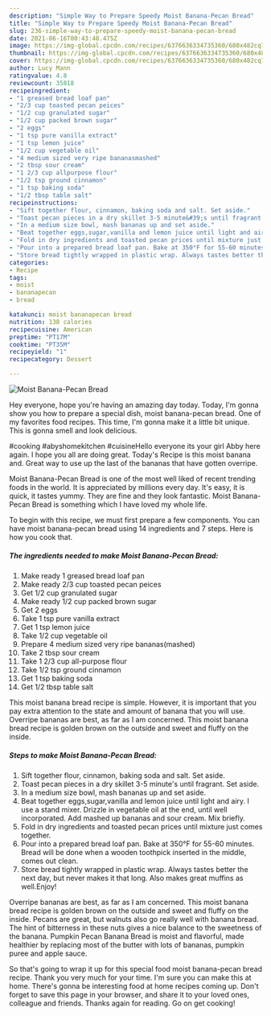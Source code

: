 ```yaml
---
description: "Simple Way to Prepare Speedy Moist Banana-Pecan Bread"
title: "Simple Way to Prepare Speedy Moist Banana-Pecan Bread"
slug: 236-simple-way-to-prepare-speedy-moist-banana-pecan-bread
date: 2021-06-16T00:43:48.475Z
image: https://img-global.cpcdn.com/recipes/6376636334735360/680x482cq70/moist-banana-pecan-bread-recipe-main-photo.jpg
thumbnail: https://img-global.cpcdn.com/recipes/6376636334735360/680x482cq70/moist-banana-pecan-bread-recipe-main-photo.jpg
cover: https://img-global.cpcdn.com/recipes/6376636334735360/680x482cq70/moist-banana-pecan-bread-recipe-main-photo.jpg
author: Lucy Mann
ratingvalue: 4.8
reviewcount: 35818
recipeingredient:
- "1 greased bread loaf pan"
- "2/3 cup toasted pecan peices"
- "1/2 cup granulated sugar"
- "1/2 cup packed brown sugar"
- "2 eggs"
- "1 tsp pure vanilla extract"
- "1 tsp lemon juice"
- "1/2 cup vegetable oil"
- "4 medium sized very ripe bananasmashed"
- "2 tbsp sour cream"
- "1 2/3 cup allpurpose flour"
- "1/2 tsp ground cinnamon"
- "1 tsp baking soda"
- "1/2 tbsp table salt"
recipeinstructions:
- "Sift together flour, cinnamon, baking soda and salt. Set aside."
- "Toast pecan pieces in a dry skillet 3-5 minute&#39;s until fragrant. Set aside."
- "In a medium size bowl, mash bananas up and set aside."
- "Beat together eggs,sugar,vanilla and lemon juice until light and airy. I use a stand mixer. Drizzle in vegetable oil at the end, until well incorporated. Add mashed up bananas and sour cream. Mix briefly."
- "Fold in dry ingredients and toasted pecan prices until mixture just comes together."
- "Pour into a prepared bread loaf pan. Bake at 350°F for 55-60 minutes. Bread will be done when a wooden toothpick inserted in the middle, comes out clean."
- "Store bread tightly wrapped in plastic wrap. Always tastes better the next day, but never makes it that long. Also makes great muffins as well.Enjoy!"
categories:
- Recipe
tags:
- moist
- bananapecan
- bread

katakunci: moist bananapecan bread 
nutrition: 138 calories
recipecuisine: American
preptime: "PT17M"
cooktime: "PT35M"
recipeyield: "1"
recipecategory: Dessert

---
```



![Moist Banana-Pecan Bread](https://img-global.cpcdn.com/recipes/6376636334735360/680x482cq70/moist-banana-pecan-bread-recipe-main-photo.jpg)

Hey everyone, hope you're having an amazing day today. Today, I'm gonna show you how to prepare a special dish, moist banana-pecan bread. One of my favorites food recipes. This time, I'm gonna make it a little bit unique. This is gonna smell and look delicious.

#cooking #abyshomekitchen #cuisineHello everyone its your girl Abby here again. I hope you all are doing great. Today&#39;s Recipe is this moist banana and. Great way to use up the last of the bananas that have gotten overripe.

Moist Banana-Pecan Bread is one of the most well liked of recent trending foods in the world. It is appreciated by millions every day. It's easy, it is quick, it tastes yummy. They are fine and they look fantastic. Moist Banana-Pecan Bread is something which I have loved my whole life.


To begin with this recipe, we must first prepare a few components. You can have moist banana-pecan bread using 14 ingredients and 7 steps. Here is how you cook that.

<!--inarticleads1-->

##### The ingredients needed to make Moist Banana-Pecan Bread:

1. Make ready 1 greased bread loaf pan
1. Make ready 2/3 cup toasted pecan peices
1. Get 1/2 cup granulated sugar
1. Make ready 1/2 cup packed brown sugar
1. Get 2 eggs
1. Take 1 tsp pure vanilla extract
1. Get 1 tsp lemon juice
1. Take 1/2 cup vegetable oil
1. Prepare 4 medium sized very ripe bananas(mashed)
1. Take 2 tbsp sour cream
1. Take 1 2/3 cup all-purpose flour
1. Take 1/2 tsp ground cinnamon
1. Get 1 tsp baking soda
1. Get 1/2 tbsp table salt


This moist banana bread recipe is simple. However, it is important that you pay extra attention to the state and amount of banana that you will use. Overripe bananas are best, as far as I am concerned. This moist banana bread recipe is golden brown on the outside and sweet and fluffy on the inside. 

<!--inarticleads2-->

##### Steps to make Moist Banana-Pecan Bread:

1. Sift together flour, cinnamon, baking soda and salt. Set aside.
1. Toast pecan pieces in a dry skillet 3-5 minute&#39;s until fragrant. Set aside.
1. In a medium size bowl, mash bananas up and set aside.
1. Beat together eggs,sugar,vanilla and lemon juice until light and airy. I use a stand mixer. Drizzle in vegetable oil at the end, until well incorporated. Add mashed up bananas and sour cream. Mix briefly.
1. Fold in dry ingredients and toasted pecan prices until mixture just comes together.
1. Pour into a prepared bread loaf pan. Bake at 350°F for 55-60 minutes. Bread will be done when a wooden toothpick inserted in the middle, comes out clean.
1. Store bread tightly wrapped in plastic wrap. Always tastes better the next day, but never makes it that long. Also makes great muffins as well.Enjoy!


Overripe bananas are best, as far as I am concerned. This moist banana bread recipe is golden brown on the outside and sweet and fluffy on the inside. Pecans are great, but walnuts also go really well with banana bread. The hint of bitterness in these nuts gives a nice balance to the sweetness of the banana. Pumpkin Pecan Banana Bread is moist and flavorful, made healthier by replacing most of the butter with lots of bananas, pumpkin puree and apple sauce. 

So that's going to wrap it up for this special food moist banana-pecan bread recipe. Thank you very much for your time. I'm sure you can make this at home. There's gonna be interesting food at home recipes coming up. Don't forget to save this page in your browser, and share it to your loved ones, colleague and friends. Thanks again for reading. Go on get cooking!
